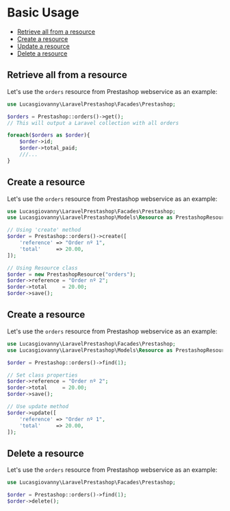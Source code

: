 # Basic Usage

- [Retrieve all from a resource](#retrieve-all)
- [Create a resource](#create-resource)
- [Update a resource](#update-resource)
- [Delete a resource](#delete-resource)

<a name="retrieve-all"></a>
## Retrieve all from a resource

Let's use the `orders` resource from Prestashop webservice as an example:

```php
use Lucasgiovanny\LaravelPrestashop\Facades\Prestashop;

$orders = Prestashop::orders()->get();
// This will output a Laravel collection with all orders

foreach($orders as $order){
    $order->id;
    $order->total_paid;
    ///...
}
```

<a name="create-resource"></a>
## Create a resource

Let's use the `orders` resource from Prestashop webservice as an example:

```php
use Lucasgiovanny\LaravelPrestashop\Facades\Prestashop;
use Lucasgiovanny\LaravelPrestashop\Models\Resource as PrestashopResource;

// Using 'create' method
$order = Prestashop::orders()->create([
    'reference' => "Order nº 1",
    'total'     => 20.00,
]);

// Using Resource class
$order = new PrestashopResource("orders");
$order->reference = "Order nº 2";
$order->total     = 20.00;
$order->save();
```

<a name="update-resource"></a>
## Create a resource

Let's use the `orders` resource from Prestashop webservice as an example:

```php
use Lucasgiovanny\LaravelPrestashop\Facades\Prestashop;
use Lucasgiovanny\LaravelPrestashop\Models\Resource as PrestashopResource;

$order = Prestashop::orders()->find(1);

// Set class properties
$order->reference = "Order nº 2";
$order->total     = 20.00;
$order->save();

// Use update method
$order->update([
    'reference' => "Order nº 1",
    'total'     => 20.00,
]);
```

<a name="delete-resource"></a>
## Delete a resource

Let's use the `orders` resource from Prestashop webservice as an example:

```php
use Lucasgiovanny\LaravelPrestashop\Facades\Prestashop;

$order = Prestashop::orders()->find(1);
$order->delete();
```